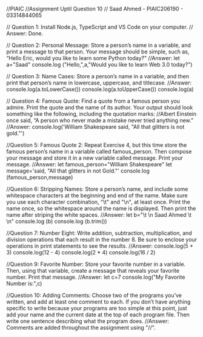 //PIAIC
//Assignment Uptil Question 10
// Saad Ahmed - PIAIC206190 - 03314844065

// Question 1: Install Node.js, TypeScript and VS Code on your computer.
// Answer: Done.

// Question 2: Personal Message: Store a person’s name in a variable, and print a message to that person. Your message should be simple, such as, “Hello Eric, would you like to learn some Python today?”
//Answer:
let a="Saad"
console.log ("Hello,",a,"Would you like to learn Web 3.0 today?")

// Question 3: Name Cases: Store a person’s name in a variable, and then print that person’s name in lowercase, uppercase, and titlecase.
//Answer:
console.log(a.toLowerCase())
console.log(a.toUpperCase())
console.log(a)

// Question 4: Famous Quote: Find a quote from a famous person you admire. Print the quote and the name of its author. Your output should look something like the following, including the quotation marks:
//Albert Einstein once said, “A person who never made a mistake never tried anything new.”
//Answer:
console.log('William Shakespeare said, "All that glitters is not gold."')

//Question 5: Famous Quote 2: Repeat Exercise 4, but this time store the famous person’s name in a variable called famous_person. Then compose your message and store it in a new variable called message. Print your message.
//Answer:
let famous_person="William Shakespeare"
let message='said, "All that glitters in not Gold."'
console.log (famous_person,message)

//Question 6: Stripping Names: Store a person’s name, and include some whitespace characters at the beginning and end of the name. Make sure you use each character combination, "\t" and "\n", at least once. Print the name once, so the whitespace around the name is displayed. Then print the name after striping the white spaces.
//Answer:
let b="\t \n Saad Ahmed \t \n"
console.log (b)
console.log (b.trim())

//Question 7: Number Eight: Write addition, subtraction, multiplication, and division operations that each result in the number 8. Be sure to enclose your operations in print statements to see the results.
//Answer:
console.log(5 + 3)
console.log(12 - 4)
console.log(2 * 4)
console.log(16 / 2)

//Question 9: Favorite Number: Store your favorite number in a variable. Then, using that variable, create a message that reveals your favorite number. Print that message.
//Answer:
let c=7
console.log("My Favorite Number is:",c)

//Question 10: Adding Comments: Choose two of the programs you’ve written, and add at least one comment to each. If you don’t have anything specific to write because your programs are too simple at this point, just add your name and the current date at the top of each program file. Then write one sentence describing what the program does.
//Answer: Comments are added throughout the assignment using "//".
